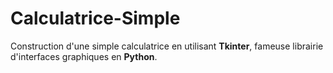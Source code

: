# Calculatrice-Simple

Construction d'une simple calculatrice en utilisant <strong>Tkinter</strong>, fameuse librairie d'interfaces graphiques en <strong>Python</strong>.
